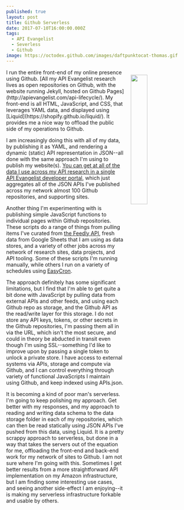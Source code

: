 ```yaml
---
published: true
layout: post
title: Github Serverless
date: 2017-07-10T16:00:00.000Z
tags:
  - API Evangelist
  - Severless
  - Github
image: https://octodex.github.com/images/daftpunktocat-thomas.gif
---
```

<p><a href="https://octodex.github.com/daftpunktocat-thomas"><img src="https://octodex.github.com/images/daftpunktocat-thomas.gif" align="right" width="30%" style="padding: 15px;" /></a></p>I run the entire front-end of my online presence using Github. [All my API Evangelist research lives as open repositories on Github, with the website running Jekyll, hosted on Github Pages](http://apievangelist.com/api-lifecycle/). My front-end is all HTML, JavaScript, and CSS, that leverages YAML data, and displayed using [Liquid](https://shopify.github.io/liquid/). It provides me a nice way to offload the public side of my operations to Github.

I am increasingly doing this with all of my data, by publishing it as YAML, and rendering a dynamic (static) API representation in JSON--all done with the same approach I'm using to publish my website(s). [You can get at all of the data I use across my API research in a single API Evangelist developer portal](http://developer.apievangelist.com/), which just aggregates all of the JSON APIs I've published across my network almost 100 Github repositories, and supporting sites.

Another thing I'm experimenting with is publishing simple JavaScript functions to individual pages within Github repositories. These scripts do a range of things from pulling items I've curated from [the Feedly API](https://developer.feedly.com/), fresh data from Google Sheets that I am using as data stores, and a variety of other jobs across my network of research sites, data projects, and API tooling. Some of these scripts I'm running manually, while others I run on a variety of schedules using [EasyCron](https://www.easycron.com).

The approach definitely has some significant limitations, but I find that I'm able to get quite a bit done with JavaScript by pulling data from external APIs and other feeds, and using each Github repo as storage, and the Github API as the read/write layer for this storage. I do not store any API keys, tokens, or other secrets in the Github repositories, I'm passing them all in via the URL, which isn't the most secure, and could in theory be abducted in transit even though I'm using SSL--something I'd like to improve upon by passing a single token to unlock a private store. I have access to external systems via APIs, storage and compute via Github, and I can control everything through variety of functional JavaScripts I maintain using Github, and keep indexed using APIs.json.

It is becoming a kind of poor man's serverless. I'm going to keep polishing my approach. Get better with my responses, and my approach to reading and writing data schema to the data storage folder in each of my repositories, which can then be read statically using JSON APIs I've pushed from this data, using Liquid. It is a pretty scrappy approach to serverless, but done in a way that takes the servers out of the equation for me, offloading the front-end and back-end work for my network of sites to Github. I am not sure where I'm going with this. Sometimes I get better results from a more straightforward API implementation on my Amazon infrastructure, but I am finding some interesting use cases, and seeing another side-effect I am enjoying--it is making my serverless infrastructure forkable and usable by others.
